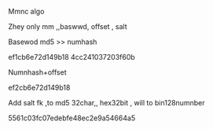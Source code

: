 Mmnc algo



Zhey only mm ,,baswwd, offset , salt 

Basewod md5  >>  numhash

ef1cb6e72d149b18
4cc241037203f60b


Numnhash+offset

ef2cb6e72d149b18


Add salt fk ,to md5 32char,, hex32bit , will to bin128numnber


5561c03fc07edebfe48ec2e9a54664a5



